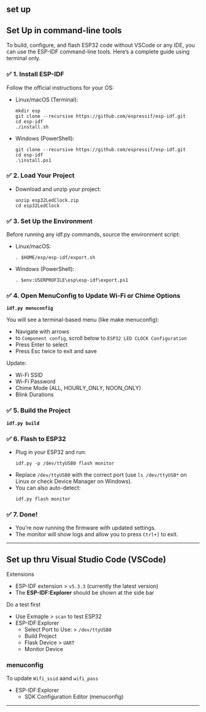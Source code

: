 set up
---
## Set Up in command-line tools
To build, configure, and flash ESP32 code without VSCode or any IDE,
 you can use the ESP-IDF command-line tools.
 Here’s a complete guide using terminal only.
### ✅ 1. Install ESP-IDF
Follow the official instructions for your OS:
* Linux/macOS (Terminal):
	```
	mkdir esp
	git clone --recursive https://github.com/espressif/esp-idf.git
	cd esp-idf
	./install.sh
	```
* Windows (PowerShell):
	```
	git clone --recursive https://github.com/espressif/esp-idf.git
	cd esp-idf
	.\install.ps1
	```
### ✅ 2. Load Your Project
- Download and unzip your project:
	```
	unzip esp32LedClock.zip
	cd esp32LedClock
	```
### ✅ 3. Set Up the Environment
Before running any idf.py commands, source the environment script:
* Linux/macOS:
	```
	. $HOME/esp/esp-idf/export.sh
	```
* Windows (PowerShell):
	```
	. $env:USERPROFILE\esp\esp-idf\export.ps1
	```
### ✅ 4. Open MenuConfig to Update Wi-Fi or Chime Options
**`idf.py menuconfig`**

You will see a terminal-based menu (like make menuconfig):
* Navigate with arrows
* to `Component config`, scroll below to `ESP32 LED CLOCK Configuration`
* Press Enter to select
* Press Esc twice to exit and save

Update:
* Wi-Fi SSID
* Wi-Fi Password
* Chime Mode (ALL, HOURLY_ONLY, NOON_ONLY)
* Blink Durations

### ✅ 5. Build the Project
**`idf.py build`**

### ✅ 6. Flash to ESP32
* Plug in your ESP32 and run:
	```
	idf.py -p /dev/ttyUSB0 flash monitor
	```
* Replace `/dev/ttyUSB0` with the correct port (use `ls /dev/ttyUSB*`
 on Linux or check Device Manager on Windows).
* You can also auto-detect:
	```
	idf.py flash monitor
	```
### ✅ 7. Done!
* You’re now running the firmware with updated settings.
* The monitor will show logs and allow you to press `Ctrl+]` to exit.

---
## Set up thru Visual Studio Code (VSCode)
Extensions
- ESP-IDF extension > `v5.3.3` (currently the latest version)
- The **ESP-IDF:Explorer** should be shown at the side bar

Do a test first
- Use Exmaple > `scan` to test ESP32
- ESP-IDF:Explorer
	- Select Port to Use: > `/dev/ttyUSB0`
	- Build Project
	- Flask Device > `UART`
	- Monitor Device

### menuconfig
To update `Wifi_ssid` aand `wifi_pass`
- ESP-IDF:Explorer
	- SDK Configuration Editor (menuconfig)

---
